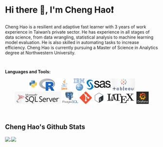 # Hi there 👋, I'm Cheng Hao:exclamation:


Cheng Hao is a resilient and adaptive fast learner with 3 years of work experience in Taiwan’s private sector. He has experience in all stages of data science, from data wrangling, statistical analysis to machine learning model evaluation. He is also skilled in automating tasks to increase efficiency. Cheng Hao is currently pursuing a Master of Science in Analytics degree at Northwestern University.

&nbsp;  


**Languages and Tools:**  

<p align="center">
<img height="40" src="https://github.com/ChengHaoKe/ChengHaoKe/blob/main/logos/pythonlogo.png">
<img height="40" src="https://github.com/ChengHaoKe/ChengHaoKe/blob/main/logos/Rlogo.png">
<img height="40" src="https://github.com/ChengHaoKe/ChengHaoKe/blob/main/logos/java_white.jpg">
<img height="40" src="https://github.com/ChengHaoKe/ChengHaoKe/blob/main/logos/spsslogo.png">
<img height="40" src="https://github.com/ChengHaoKe/ChengHaoKe/blob/main/logos/sas-logo.jpg">
<img height="40" src="https://github.com/ChengHaoKe/ChengHaoKe/blob/main/logos/tableau-logo.jpg">
<img height="40" src="https://github.com/ChengHaoKe/ChengHaoKe/blob/main/logos/mssql-logo.png">
<img height="40" src="https://github.com/ChengHaoKe/ChengHaoKe/blob/main/logos/postgresql-logo.png">
<img height="40" src="https://github.com/ChengHaoKe/ChengHaoKe/blob/main/logos/Git-Icon-1788C.png">
<img height="40" src="https://github.com/ChengHaoKe/ChengHaoKe/blob/main/logos/bash-logo.png">
<img height="40" src="https://github.com/ChengHaoKe/ChengHaoKe/blob/main/logos/latex-white.png">
<img height="40" src="https://github.com/ChengHaoKe/ChengHaoKe/blob/main/logos/grafanalogo.jpg">
  </p>

&nbsp;  

<!--
![Cheng Hao's Github Stats](https://github-readme-stats.chenghaoke.vercel.app/api?username=ChengHaoKe&count_private=true&show_icons=true&include_all_commits=true)
**Languages and Tools:**
![Top Langs](https://github-readme-stats.chenghaoke.vercel.app/api/top-langs/?username=ChengHaoKe&langs_count=10&show_icons=true&layout=compact) 
-->
<!--
style="background-color:white;padding:5px;"
<code><img height="30" src="https://github.com/ChengHaoKe/ChengHaoKe/blob/main/logos/grafanalogo.jpg"></code>
-->

## Cheng Hao's Github Stats

<a href="https://github.com/ChengHaoKe/github-readme-stats">
  <img align="center" src="https://github-readme-stats.chenghaoke.vercel.app/api?username=ChengHaoKe&count_private=true&show_icons=true&include_all_commits=true" />
</a>
<a href="https://github.com/ChengHaoKe/github-readme-stats">
  <img align="center" src="https://github-readme-stats.chenghaoke.vercel.app/api/top-langs/?username=ChengHaoKe&langs_count=8&show_icons=true&layout=compact" />
</a>

<!--
[![Top Langs](https://github-readme-stats.chenghaoke.vercel.app/api/top-langs/?username=ChengHaoKe&langs_count=10&layout=compact&show_icons=true)](https://github.com/ChengHaoKe/github-readme-stats)
-->

&nbsp;  
<!--
[![Cheng Hao's wakatime stats](https://github-readme-stats.chenghaoke.vercel.app/api/wakatime?username=ChengHaoKe&layout=compact)](https://github.com/ChengHaoKe/github-readme-stats)
<!--

<!--
**ChengHaoKe/ChengHaoKe** is a ✨ _special_ ✨ repository because its `README.md` (this file) appears on your GitHub profile.

Here are some ideas to get you started:

- 🔭 I’m currently working on ...
- 🌱 I’m currently learning ...
- 👯 I’m looking to collaborate on ...
- 🤔 I’m looking for help with ...
- 💬 Ask me about ...
- 📫 How to reach me: ...
- 😄 Pronouns: ...
- ⚡ Fun fact: ...
-->
